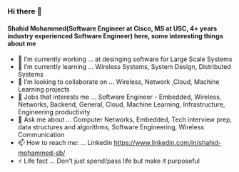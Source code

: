 ### Hi there 👋
#### Shahid Mohammed(Software Engineer at Cisco, MS at USC, 4+ years industry experienced Software Engineer) here, some interesting things about me

<!--
**Shahid-Mohammed-Shaikbepari/Shahid-Mohammed-Shaikbepari** is a ✨ _special_ ✨ repository because its `README.md` (this file) appears on your GitHub profile.

Here are some ideas to get you started:

-->

- 🔭 I’m currently working  ... at desinging software for Large Scale Systems
- 🌱 I’m currently learning ... Wireless Systems, System Design, Distributed Systems
- 👯 I’m looking to collaborate on ... Wireless, Network ,Cloud, Machine Learning projects
- 🤔 Jobs that interests me ...  Software Engineer - Embedded, Wireless, Networks, Backend, General, Cloud, Machine Learning, Infrastructure, Engineering productivity 
- 💬 Ask me about ... Computer Networks, Embedded, Tech interview prep, data structures and algorithms, Software Engineering, Wireless Communication
- 📫 How to reach me: ... Linkedin https://www.linkedin.com/in/shahid-mohammed-sb/
- ⚡ Life fact ... Don't just spend/pass life but make it purposeful


